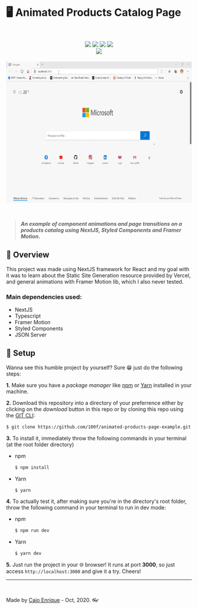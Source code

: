 # :desktop_computer: Animated Products Catalog Page
<br>
<p align=center>
<img src="https://img.shields.io/badge/Author-100f-de777a?style=flat-square"/>
<img src="https://img.shields.io/tokei/lines/github/100f/animated-products-page-example?style=flat-square"/>
<img src="https://img.shields.io/github/repo-size/100f/animated-products-page-example?color=%232277CA&style=flat-square"/>
<img src="https://img.shields.io/david/dev/100f/animated-products-page-example?style=flat-square"/>
<br>
<img src="https://badgen.net/badge/icon/typescript?icon=typescript&label&style=flat"/>
<br><br>
<img src="public/assets/images/docs/demo-products-screen.gif" width=683px height=384px/>
</p>

<br>

> **_An example of component animations and page transitions on a products catalog using NextJS, Styled Components and Framer Motion._**

## :page_facing_up: Overview
This project was made using NextJS framework for React and my goal with it was to learn about the Static Site Generation resource provided by Vercel, and general animations with Framer Motion lib, which I also never tested.

### Main dependencies used:
- NextJS
- Typescript
- Framer Motion
- Styled Components
- JSON Server

## :dvd: Setup
Wanna see this humble project by yourself? Sure :grin: just do the following steps:

__1.__ Make sure you have a *package manager* like [npm](https://www.npmjs.com/ "NPM") or [Yarn](https://yarnpkg.com/ "Yarn") installed in your machine.

__2.__ Download this repository into a directory of your preferrence either by clicking on the *download* button in this repo or by cloning this repo using the [GIT CLI](https://git-scm.com/ "GIT CLI"):

```sh
$ git clone https://github.com/100f/animated-products-page-example.git
```
__3.__ To install it, immediately throw the following commands in your terminal (at the root folder directory)
- npm

  ```sh
  $ npm install
  ```
  
- Yarn

  ```sh
  $ yarn
  ```
__4.__ To actually test it, after making sure you're in the directory's root folder, throw the following command in your terminal to run in dev mode:
- npm

  ```sh
  $ npm run dev
  ```
- Yarn

  ```sh
  $ yarn dev
  ```

__5.__ Just run the project in your :globe_with_meridians: browser! It runs at port __3000__, so just access `http://localhost:3000` and give it a try. Cheers!

<hr>
<br>

Made by [Caio Enrique](http://github.com/100f) - Oct, 2020. :eyeglasses:
